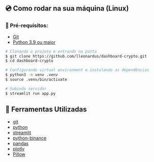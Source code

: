 ## 💿 Como rodar na sua máquina (Linux)

### 📝 Pré-requisitos:

- [Git](https://git-scm.com/downloads)
- [Python 3.9 ou maior](https://www.python.org/downloads/)

```bash
# Clonando o projeto e entrando na pasta
$ git clone https://github.com/lleonardus/dashboard-crypto.git
$ cd dashboard-crypto

# Configurando virtual environment e instalando as dependências
$ python3 -m venv .venv
$ source .venv/bin/activate

# Subindo servidor
$ streamlit run app.py
```

## 🧰 Ferramentas Utilizadas

- [git](https://git-scm.com/downloads)
- [python](https://www.python.org/downloads/)
- [streamlit](https://streamlit.io/#install)
- [python-binance](https://python-binance.readthedocs.io/en/latest/overview.html)
- [pandas](https://pandas.pydata.org/docs/getting_started/install.html)
- [plotly](https://plotly.com/python/getting-started/)
- [Pillow](https://pillow.readthedocs.io/en/stable/installation/basic-installation.html)
